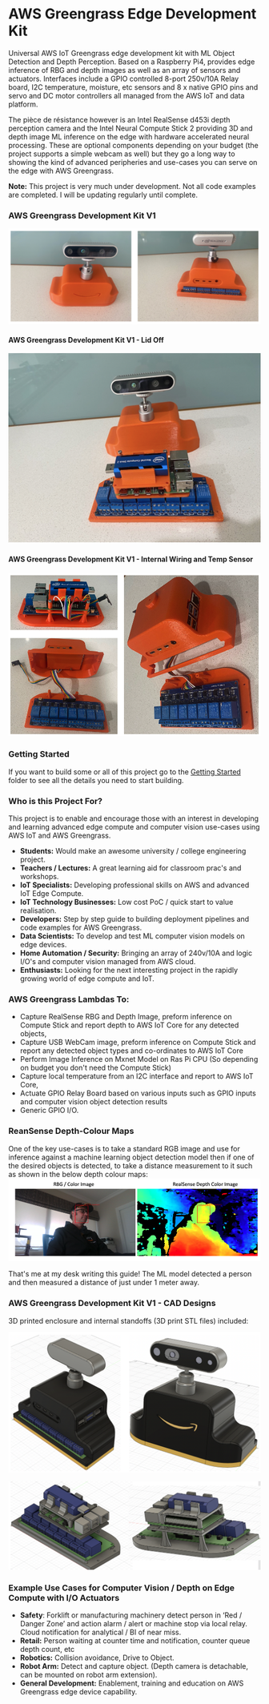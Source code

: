 # AWS Greengrass Edge Development Kit

Universal AWS IoT Greengrass edge development kit with ML Object Detection and Depth Perception. Based on a Raspberry Pi4, provides edge inference of RBG and depth images as well as an array of sensors and actuators. Interfaces include a GPIO controlled 8-port 250v/10A Relay board, I2C temperature, moisture, etc sensors and 8 x native GPIO pins and servo and DC motor controllers all managed from the AWS IoT and data platform. 

The pièce de résistance however is an Intel RealSense d453i depth perception camera and the Intel Neural Compute Stick 2 providing 3D and depth image ML inference on the edge with hardware accelerated neural processing. These are optional components depending on your budget (the project supports a simple webcam as well) but they go a long way to showing the kind of advanced peripheries and use-cases you can serve on the edge with AWS Greengrass. 

**Note:** This project is very much under development. Not all code examples are completed. I will be updating regularly until complete.

### AWS Greengrass Development Kit V1
![AWS Greengrass Development Kit V1](pics/dev-kit-front-back.png)

#### AWS Greengrass Development Kit V1 - Lid Off
![AWS Greengrass Development Kit V1 - Lid Off](pics/dev-kit-lid-off.png)

#### AWS Greengrass Development Kit V1 - Internal Wiring and Temp Sensor
![AWS Greengrass Development Kit V1 - Internal Wiring and Temp Sensor](pics/dev-kit-wired-up.png)

### Getting Started
If you want to build some or all of this project go to the [Getting Started](getting-started) folder to see all the details you need to start building. 

### Who is this Project For?
This project is to enable and encourage those with an interest in developing and learning advanced edge compute and computer vision use-cases using AWS IoT and AWS Greengrass.

* **Students:** Would make an awesome university / college engineering project.
* **Teachers / Lectures:** A great learning aid for classroom prac's and workshops.
* **IoT Specialists:** Developing professional skills on AWS and advanced IoT Edge Compute.
* **IoT Technology Businesses:** Low cost PoC / quick start to value realisation.
* **Developers:** Step by step guide to building deployment pipelines and code examples for AWS Greengrass.
* **Data Scientists:** To develop and test ML computer vision models on edge devices.
* **Home Automation / Security:** Bringing an array of 240v/10A and logic I/O's and computer vision managed from AWS cloud.
* **Enthusiasts:** Looking for the next interesting project in the rapidly growing world of edge compute and IoT.

 ### AWS Greengrass Lambdas To:
* Capture RealSense RBG and Depth Image, preform inference on Compute Stick and report depth to AWS IoT Core for any detected objects,
* Capture USB WebCam image, preform inference on Compute Stick and report any detected object types and co-ordinates to AWS IoT Core 
* Perform Image Inference on Mxnet Model on Ras Pi CPU (So depending on budget you don't need the Compute Stick)
* Capture local temperature from an I2C interface and report to AWS IoT Core,
* Actuate GPIO Relay Board based on various inputs such as GPIO inputs and computer vision object detection results
* Generic GPIO I/O.

### ReanSense Depth-Colour Maps

One of the key use-cases is to take a standard RGB image and use for inference against a machine learning object detection model then if one of the desired objects is detected, to take a distance measurement to it such as shown in the below depth colour maps:  
![Realsense Colour maps](pics/realsense-colormaps.png)

That's me at my desk writing this guide! The ML model detected a person and then measured a distance of just under 1 meter away.

### AWS Greengrass Development Kit V1 - CAD Designs

3D printed enclosure and internal standoffs (3D print STL files) included:

![AWS Greengrass Development Kit V1 - CAD Front - Back](pics/dev-kit-cad-front-back.png)

![AWS Greengrass Development Kit V1 - CAD Lid Off](pics/dev-kit-cad-lid-off.png)

### Example Use Cases for Computer Vision / Depth on Edge Compute with I/O Actuators

* **Safety**: Forklift or manufacturing machinery detect person in ‘Red / Danger Zone’ and action alarm / alert or machine stop via local relay. Cloud notification for analytical / BI of near miss.
* **Retail:** Person waiting at counter time and notification, counter queue depth count, etc
* **Robotics:** Collision avoidance, Drive to Object.
* **Robot Arm:** Detect and capture object. (Depth camera is detachable, can be mounted on robot arm extension). 
* **General Development:** Enablement, training and education on AWS Greengrass edge device capability.
